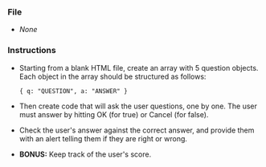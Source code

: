 ### File

* _None_

### Instructions

* Starting from a blank HTML file, create an array with 5 question objects. Each object in the array should be structured as follows: 

  `{ q: "QUESTION", a: "ANSWER" }`

* Then create code that will ask the user questions, one by one. The user must answer by hitting OK (for true) or Cancel (for false).

* Check the user's answer against the correct answer, and provide them with an alert telling them if they are right or wrong.

* **BONUS:** Keep track of the user's score.
